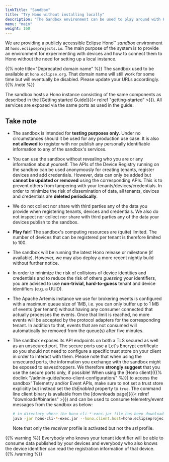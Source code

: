 ```yaml
---
linkTitle: "Sandbox"
title: "Try Hono without installing locally"
description: "The Sandbox environment can be used to play around with Hono's APIs without the need to set up a Kubernetes cluster and install Hono manually."
menu: "main"
weight: 160
---
```


We are providing a publicly accessible Eclipse Hono&trade; *sandbox* environment at `hono.eclipseprojects.io`.
The main purpose of the system is to provide an environment for experimenting with devices and how to connect them to Hono without the need for setting up a local instance.

{{% note title="Deprecated domain name" %}}
The sandbox used to be available at `hono.eclipse.org`. That domain name will still work for some time but
will eventually be disabled. Please update your URLs accordingly.
{{% /note %}}

The sandbox hosts a Hono instance consisting of the same components as described in the [Getting started Guide]({{< relref "getting-started" >}}).
All services are exposed via the same ports as used in the guide.

## Take note

* The sandbox is intended for **testing purposes only**. Under no circumstances should it be used for any production use case.
  It is also **not allowed** to register with nor publish any personally identifiable information to any of the sandbox's services.
* You can use the sandbox without revealing who you are or any information about yourself. The APIs of the Device Registry running
  on the sandbox can be used anonymously for creating tenants, register devices and add credentials. However, data can only be added
  but **cannot be updated or removed** using the corresponding APIs. This is to prevent others from tampering with your
  tenants/devices/credentials. In order to minimize the risk of dissemination of data, all tenants, devices and credentials are
  **deleted periodically**.
* We do not collect nor share with third parties any of the data you provide when registering tenants, devices and credentials.
  We also do not inspect nor collect nor share with third parties any of the data your devices publish to the sandbox.
* **Play fair!** The sandbox's computing resources are (quite) limited. The number of devices that can be registered per tenant
  is therefore limited to 100.
* The sandbox will be running the latest Hono release or milestone (if available). However, we may also deploy a more recent nightly
  build without further notice.
* In order to minimize the risk of collisions of device identities and credentials and to reduce the risk of others *guessing*
  your identifiers, you are advised to use **non-trivial, hard-to-guess** tenant and device identifiers (e.g. a UUID).
* The Apache Artemis instance we use for brokering events is configured with a maximum queue size of 1MB, i.e. you can only buffer
  up to 1 MB of events (per tenant) without having any consumer connected that actually processes the events.
  Once that limit is reached, no more events will be accepted by the protocol adapters for the corresponding tenant.
  In addition to that, events that are not consumed will automatically be removed from the queue(s) after five minutes.
* The sandbox exposes its API endpoints on both a TLS secured as well as an unsecured port. The secure ports use a Let's Encrypt
  certificate so you should not need to configure a specific trust store on your client in order to interact with them. Please note
  that when using the unsecured ports, the information you exchange with the sandbox might be exposed to eavesdroppers.
  We therefore **strongly suggest** that you use the secure ports only, if possible!
  When using the [Hono client]({{% doclink "/admin-guide/hono-client-configuration/" %}}) to access the sandbox'
  Telemetry and/or Event APIs, make sure to not set a trust store explicitly but instead set the *tlsEnabled* property to `true`.
  The command line client binary is available from the [downloads page]({{< relref "downloads#binaries" >}}) and
  can be used to consume telemetry/event messages from the sandbox as below:

  ~~~sh
  # in directory where the hono-cli-*-exec.jar file has been downloaded to
  java -jar hono-cli-*-exec.jar --hono.client.host=hono.eclipseprojects.io --hono.client.port=15671 --hono.client.tlsEnabled=true --hono.client.username=consumer@HONO --hono.client.password=verysecret --tenant.id=DEFAULT_TENANT --spring.profiles.active=receiver
  ~~~
  Note that only the *receiver* profile is activated but not the *ssl* profile.


{{% warning %}}
Everybody who knows your tenant identifier will be able to consume data published by your devices and everybody who also knows the device identifier can read the registration information of that device.
{{% /warning %}}
